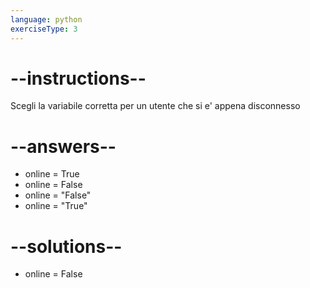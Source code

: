 ```yaml
---
language: python
exerciseType: 3
---
```


# --instructions--

Scegli la variabile corretta per un utente che si e' appena disconnesso

# --answers--

- online = True
- online = False
- online = "False"
- online = "True"

# --solutions--

- online = False
